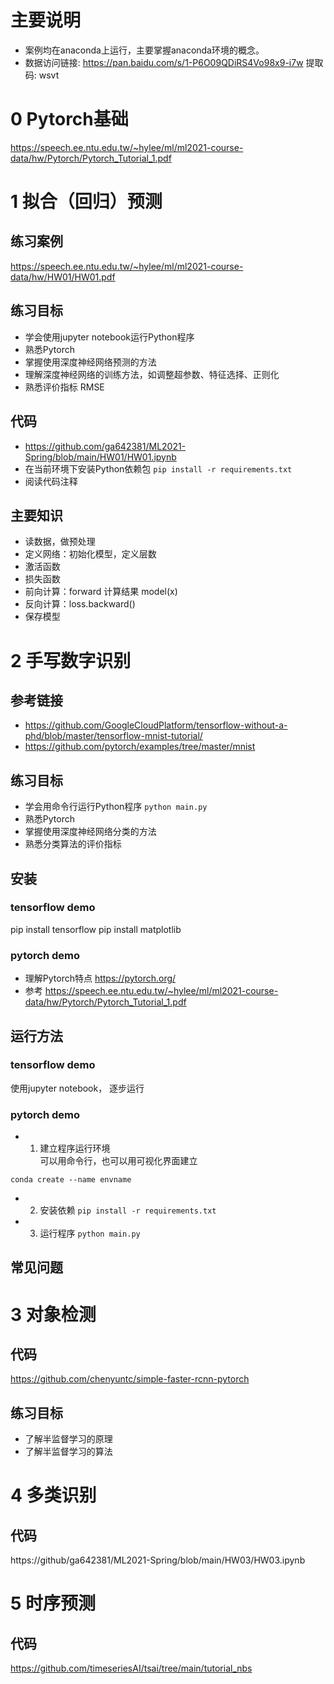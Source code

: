 # 主要说明
* 案例均在anaconda上运行，主要掌握anaconda环境的概念。
* 数据访问链接: https://pan.baidu.com/s/1-P6O09QDiRS4Vo98x9-i7w 提取码: wsvt
# 0 Pytorch基础
https://speech.ee.ntu.edu.tw/~hylee/ml/ml2021-course-data/hw/Pytorch/Pytorch_Tutorial_1.pdf
# 1 拟合（回归）预测
## 练习案例
https://speech.ee.ntu.edu.tw/~hylee/ml/ml2021-course-data/hw/HW01/HW01.pdf

## 练习目标
* 学会使用jupyter notebook运行Python程序
* 熟悉Pytorch
* 掌握使用深度神经网络预测的方法
* 理解深度神经网络的训练方法，如调整超参数、特征选择、正则化
* 熟悉评价指标  RMSE
## 代码
* https://github.com/ga642381/ML2021-Spring/blob/main/HW01/HW01.ipynb
* 在当前环境下安装Python依赖包
`
pip install -r requirements.txt
`
* 阅读代码注释
## 主要知识
* 读数据，做预处理
* 定义网络：初始化模型，定义层数
* 激活函数
* 损失函数
* 前向计算：forward 计算结果  model(x)
* 反向计算：loss.backward()
* 保存模型
# 2 手写数字识别

## 参考链接
* https://github.com/GoogleCloudPlatform/tensorflow-without-a-phd/blob/master/tensorflow-mnist-tutorial/
* https://github.com/pytorch/examples/tree/master/mnist
## 练习目标
* 学会用命令行运行Python程序
`
python main.py
`
* 熟悉Pytorch
* 掌握使用深度神经网络分类的方法
* 熟悉分类算法的评价指标

## 安装
### tensorflow demo
pip install tensorflow
pip install matplotlib
### pytorch demo
* 理解Pytorch特点 https://pytorch.org/
* 参考 https://speech.ee.ntu.edu.tw/~hylee/ml/ml2021-course-data/hw/Pytorch/Pytorch_Tutorial_1.pdf

## 运行方法
### tensorflow demo
使用jupyter notebook， 逐步运行
### pytorch demo
* 1. 建立程序运行环境  
可以用命令行，也可以用可视化界面建立
```
conda create --name envname
```
* 2. 安装依赖
`
pip install -r requirements.txt
`
* 3. 运行程序
`
python main.py
`
## 常见问题
# 3 对象检测
## 代码
https://github.com/chenyuntc/simple-faster-rcnn-pytorch
## 练习目标
* 了解半监督学习的原理
* 了解半监督学习的算法
# 4 多类识别
## 代码
https://github/ga642381/ML2021-Spring/blob/main/HW03/HW03.ipynb
# 5 时序预测
## 代码
https://github.com/timeseriesAI/tsai/tree/main/tutorial_nbs
